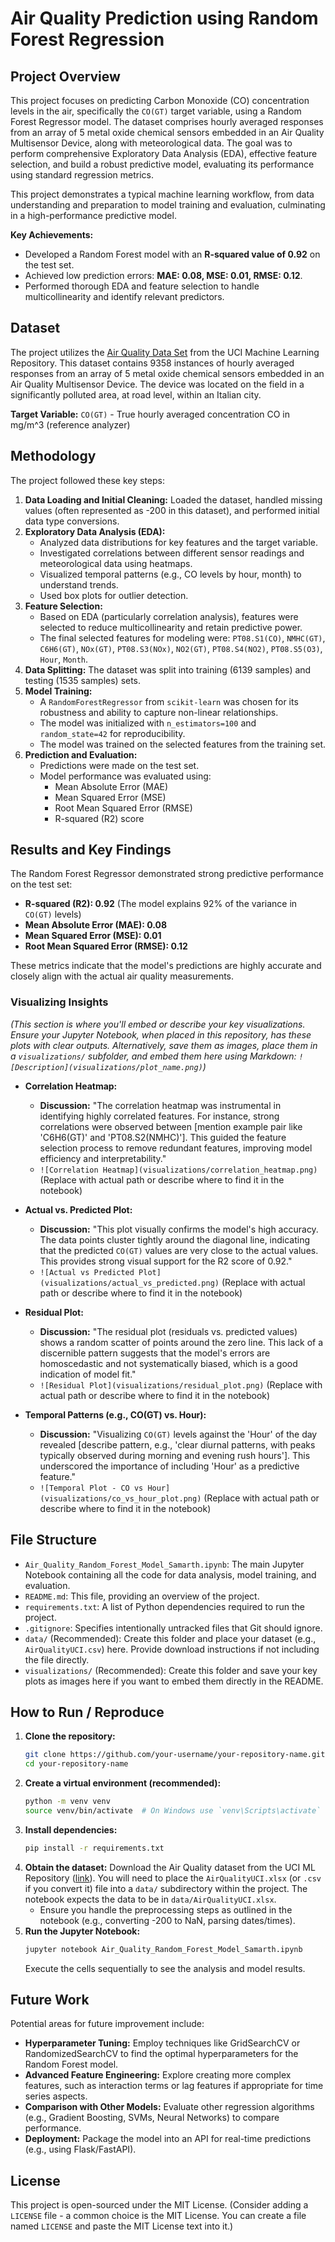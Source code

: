 # Air Quality Prediction using Random Forest Regression

## Project Overview

This project focuses on predicting Carbon Monoxide (CO) concentration levels in the air, specifically the `CO(GT)` target variable, using a Random Forest Regressor model. The dataset comprises hourly averaged responses from an array of 5 metal oxide chemical sensors embedded in an Air Quality Multisensor Device, along with meteorological data. The goal was to perform comprehensive Exploratory Data Analysis (EDA), effective feature selection, and build a robust predictive model, evaluating its performance using standard regression metrics.

This project demonstrates a typical machine learning workflow, from data understanding and preparation to model training and evaluation, culminating in a high-performance predictive model.

**Key Achievements:**
- Developed a Random Forest model with an **R-squared value of 0.92** on the test set.
- Achieved low prediction errors: **MAE: 0.08, MSE: 0.01, RMSE: 0.12**.
- Performed thorough EDA and feature selection to handle multicollinearity and identify relevant predictors.

## Dataset

The project utilizes the [Air Quality Data Set](https://archive.ics.uci.edu/ml/datasets/Air+Quality) from the UCI Machine Learning Repository. This dataset contains 9358 instances of hourly averaged responses from an array of 5 metal oxide chemical sensors embedded in an Air Quality Multisensor Device. The device was located on the field in a significantly polluted area, at road level, within an Italian city.

**Target Variable:** `CO(GT)` - True hourly averaged concentration CO in mg/m^3 (reference analyzer)

## Methodology

The project followed these key steps:

1.  **Data Loading and Initial Cleaning:** Loaded the dataset, handled missing values (often represented as -200 in this dataset), and performed initial data type conversions.
2.  **Exploratory Data Analysis (EDA):**
    *   Analyzed data distributions for key features and the target variable.
    *   Investigated correlations between different sensor readings and meteorological data using heatmaps.
    *   Visualized temporal patterns (e.g., CO levels by hour, month) to understand trends.
    *   Used box plots for outlier detection.
3.  **Feature Selection:**
    *   Based on EDA (particularly correlation analysis), features were selected to reduce multicollinearity and retain predictive power.
    *   The final selected features for modeling were: `PT08.S1(CO)`, `NMHC(GT)`, `C6H6(GT)`, `NOx(GT)`, `PT08.S3(NOx)`, `NO2(GT)`, `PT08.S4(NO2)`, `PT08.S5(O3)`, `Hour`, `Month`.
4.  **Data Splitting:** The dataset was split into training (6139 samples) and testing (1535 samples) sets.
5.  **Model Training:**
    *   A `RandomForestRegressor` from `scikit-learn` was chosen for its robustness and ability to capture non-linear relationships.
    *   The model was initialized with `n_estimators=100` and `random_state=42` for reproducibility.
    *   The model was trained on the selected features from the training set.
6.  **Prediction and Evaluation:**
    *   Predictions were made on the test set.
    *   Model performance was evaluated using:
        *   Mean Absolute Error (MAE)
        *   Mean Squared Error (MSE)
        *   Root Mean Squared Error (RMSE)
        *   R-squared (R2) score

## Results and Key Findings

The Random Forest Regressor demonstrated strong predictive performance on the test set:

*   **R-squared (R2): 0.92** (The model explains 92% of the variance in `CO(GT)` levels)
*   **Mean Absolute Error (MAE): 0.08**
*   **Mean Squared Error (MSE): 0.01**
*   **Root Mean Squared Error (RMSE): 0.12**

These metrics indicate that the model's predictions are highly accurate and closely align with the actual air quality measurements.

### Visualizing Insights

*(This section is where you'll embed or describe your key visualizations. Ensure your Jupyter Notebook, when placed in this repository, has these plots with clear outputs. Alternatively, save them as images, place them in a `visualizations/` subfolder, and embed them here using Markdown: `![Description](visualizations/plot_name.png)`)*

*   **Correlation Heatmap:**
    *   **Discussion:** "The correlation heatmap was instrumental in identifying highly correlated features. For instance, strong correlations were observed between [mention example pair like 'C6H6(GT)' and 'PT08.S2(NMHC)']. This guided the feature selection process to remove redundant features, improving model efficiency and interpretability."
    *   `![Correlation Heatmap](visualizations/correlation_heatmap.png)` (Replace with actual path or describe where to find it in the notebook)

*   **Actual vs. Predicted Plot:**
    *   **Discussion:** "This plot visually confirms the model's high accuracy. The data points cluster tightly around the diagonal line, indicating that the predicted `CO(GT)` values are very close to the actual values. This provides strong visual support for the R2 score of 0.92."
    *   `![Actual vs Predicted Plot](visualizations/actual_vs_predicted.png)` (Replace with actual path or describe where to find it in the notebook)

*   **Residual Plot:**
    *   **Discussion:** "The residual plot (residuals vs. predicted values) shows a random scatter of points around the zero line. This lack of a discernible pattern suggests that the model's errors are homoscedastic and not systematically biased, which is a good indication of model fit."
    *   `![Residual Plot](visualizations/residual_plot.png)` (Replace with actual path or describe where to find it in the notebook)

*   **Temporal Patterns (e.g., CO(GT) vs. Hour):**
    *   **Discussion:** "Visualizing `CO(GT)` levels against the 'Hour' of the day revealed [describe pattern, e.g., 'clear diurnal patterns, with peaks typically observed during morning and evening rush hours']. This underscored the importance of including 'Hour' as a predictive feature."
    *   `![Temporal Plot - CO vs Hour](visualizations/co_vs_hour_plot.png)` (Replace with actual path or describe where to find it in the notebook)

## File Structure

-   `Air_Quality_Random_Forest_Model_Samarth.ipynb`: The main Jupyter Notebook containing all the code for data analysis, model training, and evaluation.
-   `README.md`: This file, providing an overview of the project.
-   `requirements.txt`: A list of Python dependencies required to run the project.
-   `.gitignore`: Specifies intentionally untracked files that Git should ignore.
-   `data/` (Recommended): Create this folder and place your dataset (e.g., `AirQualityUCI.csv`) here. Provide download instructions if not including the file directly.
-   `visualizations/` (Recommended): Create this folder and save your key plots as images here if you want to embed them directly in the README.

## How to Run / Reproduce

1.  **Clone the repository:**
    ```bash
    git clone https://github.com/your-username/your-repository-name.git
    cd your-repository-name
    ```
2.  **Create a virtual environment (recommended):**
    ```bash
    python -m venv venv
    source venv/bin/activate  # On Windows use `venv\Scripts\activate`
    ```
3.  **Install dependencies:**
    ```bash
    pip install -r requirements.txt
    ```
4.  **Obtain the dataset:** Download the Air Quality dataset from the UCI ML Repository ([link](https://archive.ics.uci.edu/ml/datasets/Air+Quality)). You will need to place the `AirQualityUCI.xlsx` (or `.csv` if you convert it) file into a `data/` subdirectory within the project. The notebook expects the data to be in `data/AirQualityUCI.xlsx`.
    *   Ensure you handle the preprocessing steps as outlined in the notebook (e.g., converting -200 to NaN, parsing dates/times).
5.  **Run the Jupyter Notebook:**
    ```bash
    jupyter notebook Air_Quality_Random_Forest_Model_Samarth.ipynb
    ```
    Execute the cells sequentially to see the analysis and model results.

## Future Work

Potential areas for future improvement include:

*   **Hyperparameter Tuning:** Employ techniques like GridSearchCV or RandomizedSearchCV to find the optimal hyperparameters for the Random Forest model.
*   **Advanced Feature Engineering:** Explore creating more complex features, such as interaction terms or lag features if appropriate for time series aspects.
*   **Comparison with Other Models:** Evaluate other regression algorithms (e.g., Gradient Boosting, SVMs, Neural Networks) to compare performance.
*   **Deployment:** Package the model into an API for real-time predictions (e.g., using Flask/FastAPI).

## License

This project is open-sourced under the MIT License. (Consider adding a `LICENSE` file - a common choice is the MIT License. You can create a file named `LICENSE` and paste the MIT License text into it.)
